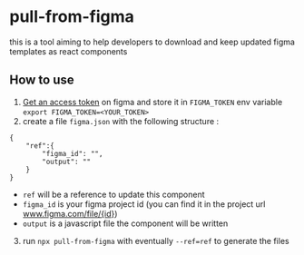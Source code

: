 # pull-from-figma

this is a tool aiming to help developers to download and keep updated figma templates as react components  

## How to use
1. [Get an access token](https://www.figma.com/developers/api#access-tokens) on figma and store it in `FIGMA_TOKEN` env variable  
```export FIGMA_TOKEN=<YOUR_TOKEN>```
2. create a file `figma.json` with the following structure :  
```
{
    "ref":{
        "figma_id": "",
        "output": ""
    }
}
```
  - `ref` will be a reference to update this component
  - `figma_id` is your figma project id (you can find it in the project url www.figma.com/file/{id})
  - `output` is a javascript file the component will be written
3. run `npx pull-from-figma` with eventually `--ref=ref` to generate the files